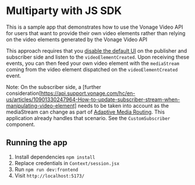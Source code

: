# Multiparty with JS SDK

This is a sample app that demonstrates how to use the Vonage Video API for users that want to provide their own video elements rather than relying on the video elements generated by the Vonage Video API

This approach requires that you [disable the default UI](https://tokbox.com/developer/guides/customize-ui/js/#video-element) on the publisher and subscriber side and listen to the `videoElementCreated`. Upon receiving these events, you can then feed your own video element with the `mediaStream` coming from the video element dispatched on the `videoElementCreated` event.

Note: On the subscriber side, a [further consideration[https://api.support.vonage.com/hc/en-us/articles/10901330247964-How-to-update-subscriber-stream-when-manipulating-video-element] needs to be taken into account as the mediaStream can change as part of [Adaptive Media Routing](https://tokbox.com/developer/guides/create-session/). This application already handles that scenario. See the `CustomSubscriber` component.

## Running the app

1. Install dependencies `npm install`
2. Replace credentials in `Context/session.jsx`
3. Run `npm run dev:frontend`
4. Visit `http://localhost:5173/`
